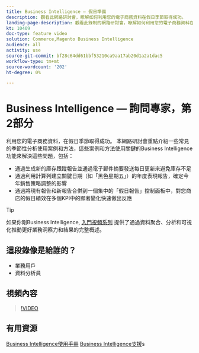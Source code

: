 ```yaml
---
title: Business Intelligence — 假日準備
description: 觀看此網路研討會，瞭解如何利用您的電子商務資料在假日季節取得成功。
landing-page-description: 觀看此錄制的網路研討會，瞭解如何利用您的電子商務資料在假日季節取得成功。
kt: 10409
doc-type: feature video
solution: Commerce,Magento Business Intelligence
audience: all
activity: use
source-git-commit: bf28c64dd61bbf53210ca9aa17ab20d1a2a1dac5
workflow-type: tm+mt
source-wordcount: '202'
ht-degree: 0%

---
```


# Business Intelligence — 詢問專家，第2部分

利用您的電子商務資料，在假日季節取得成功。 本網路研討會重點介紹一些常見的季節性分析使用案例和方法，這些案例和方法使用關鍵的Business Intelligence功能來解決這些問題，包括：

- 通過生成新的庫存跟蹤報告並通過電子郵件摘要發送每日更新來避免庫存不足
- 通過利用計算列建立關鍵日期（如「黑色星期五」）的年度表現報告，確定今年銷售策略調整的影響
- 通過將現有報告和新報告合併到一個集中的「假日報告」控制面板中，對您商店的假日績效在多個KPI中的顯著變化快速做出反應

>[!TIP]
>
>如果你剛Business Intelligence, [入門視頻系列](./../1-overview.md) 提供了通過資料聚合、分析和可視化推動更好業務洞察力和結果的完整概述。

## 這段錄像是給誰的？

- 業務用戶
- 資料分析員

## 視頻內容

>[!VIDEO](https://video.tv.adobe.com/v/342496?quality=12&learn=on)

## 有用資源

[Business Intelligence使用手冊](https://docs.magento.com/mbi/)
[Business Intelligence支援](https://support.magento.com/hc/en-us/articles/360016730811)s